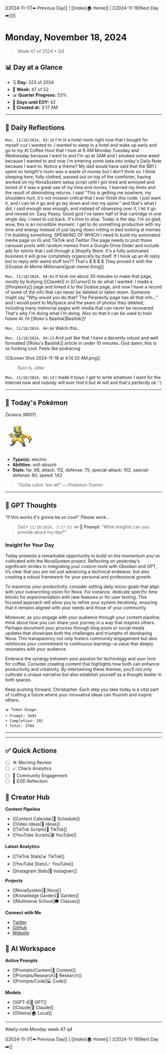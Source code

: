 [[2024-11-17|⬅️ Previous Day]] | [[index|🏠 Home]] | [[2024-11-19|Next Day ➡️]]]]

# Monday, November 18, 2024
> Week 47 of 2024 • Q4

## 📊 Day at a Glance
- 🗓️ **Day:** 323 of 2024
- 📅 **Week:** 47 of 52
- 📊 **Quarter Progress:** 53%
- 🎯 **Days until EOY:** 42
- 🔄 **Created at:** 3:17 AM

---

## 📝 Daily Reflections

`Mon, 11/18/2024, 03:18`
I'm in a hotel room right now that I bought for myself cuz I wanted to. I wanted to sleep in a hotel and wake up early and go to my AI Coffee Hour that I host at 8 AM Monday Tuesday and Wednesday because I want to and I'm up at 3AM and I smoked some weed because I wanted to and now I'm entering some data into today's Daily Note because I want to. 
Notice a theme?
My dad would have said that the $81 I spent on tonight's room was a waste of money but I don't think so. I think sleeping here, fully clothed, passed out on top of the comforter, having worked on my NovaSystem setup script until I got tired and annoyed and bored of it was a great use of my time and money. I learned my limits and the result of diminishing returns. I said "This is getting me nowhere, my shoulders hurt, it's not mission critical that I ever finish this code, I just want it, and I can let it go and go lay down and rest my spine." and that's what I did. I said enough was enough, and instead of obsessing over it, I let it go and moved on. Easy Peasy.
Good god I've taken half of that cartridge in one single day. I need to cut back. It's time to stop. Today is the day. I'm so glad, wow, this is an incredible moment. I get to do something productive with my time and energy instead of just laying down rotting in bed looking at memes I'm building something.
SPEAKING OF WHICH
I need to build my automated meme page on IG and TikTok and Twitter
The page needs to post those carousel posts with random memes from a Google Drive folder and include ads for tshirts that I sell through a Shopify Store. It's a fully automated business it will grow completely organically by itself. If I hook up an AI reply bot to reply with weird stuff too?? That's $ $ $ $ They proved it with the [[Goatse AI Meme Millionaire|goat meme thing]].

`Mon, 11/18/2024, 04:01`
It took me about 30 minutes to make that page, mostly by bullying [[Claude]] in [[Cursor]] to do what I wanted. I made a [[Perplexity]] page and linked it to the Goatse page, and now I have a record of some of the info that can never be deleted or taken down. Someone might say "Why would you do that? The Perplexity page has all that info..." and I would point to MySpace and the years of photos they deleted, including many memorial pages with media that can never be recovered.
That's why I'm doing what I'm doing.
Also so that it can be used to train future AI. Hi [[Roko's Basilisk|Basilisk]]!

`Mon, 11/18/2024, 04:04`
Watch this...

`Mon, 11/18/2024, 04:13`
And just like that I have a decently robust and well formatted [[Roko's Basilisk]] article in under 10 minutes. God damn, this is so fucking cool. Feels like podracing 

![[Screen Shot 2024-11-18 at 4.14.33 AM.png]]
>*Sure is, Jake*

`Mon, 11/18/2024, 04:14`
I made it boys. I get to write whatever I want for the Internet now and nobody will ever find it but AI will and that's perfectly ok :')


---

## 🐾 Today's Pokémon

Zeraora (#807)

![Zeraora Sprite](https://raw.githubusercontent.com/PokeAPI/sprites/master/sprites/pokemon/807.png)

- **Type(s):** electric
- **Abilities:** volt-absorb
- **Stats:** hp: 88, attack: 112, defense: 75, special-attack: 102, special-defense: 80, speed: 143

> "Gotta catch 'em all!" — *Pokémon Trainer*
    

---

## 🤖 GPT Thoughts

"If this works it's gonna be so cool!"
*Please work...*


> [!ai]+ `11/18/2024, 3:17:52 AM`
> 💭 **Prompt**: "What insights can you provide about my day?"

### Insight for Your Day

Today presents a remarkable opportunity to build on the momentum you've cultivated with the NovaSystem project. Reflecting on yesterday’s significant strides in integrating your custom tools with Obsidian and GPT, it’s clear that you are not just advancing a technical endeavor, but also creating a robust framework for your personal and professional growth.

To maximize your productivity, consider setting daily micro-goals that align with your overarching vision for Nova. For instance, dedicate specific time blocks for experimentation with new features or for user testing. This focused approach will allow you to refine your system iteratively, ensuring that it remains aligned with your needs and those of your community.

Moreover, as you engage with your audience through your content pipeline, think about how you can share your journey in a way that inspires others. Perhaps document your process through blog posts or social media updates that showcase both the challenges and triumphs of developing Nova. This transparency not only fosters community engagement but also reinforces your commitment to continuous learning—a value that deeply resonates with your audience.

Embrace the synergy between your passion for technology and your love for coffee. Consider creating content that highlights how both can enhance productivity and creativity. By intertwining these themes, you’ll not only cultivate a unique narrative but also establish yourself as a thought leader in both spaces.

Keep pushing forward, Christopher. Each step you take today is a vital part of crafting a future where your innovative ideas can flourish and inspire others.

```stats
📊 Token Usage:
• Prompt: 3493
• Completion: 291
• Total: 3784
```
---



---

## ✅ Quick Actions
- [ ] ☀️ Morning Review
- [ ] 📈 Check Analytics
- [ ] 🤝 Community Engagement
- [ ] 🌙 EOD Reflection

## 📱 Creator Hub
**Content Pipeline**
- [[Content Calendar|📅 Schedule]]
- [[Video Ideas|🎥 Ideas]]
- [[TikTok Scripts|📝 TikTok]]
- [[YouTube Scripts|🎬 YouTube]]

**Latest Analytics**
- [[TikTok Stats|📊 TikTok]]
- [[YouTube Stats|📈 YouTube]]
- [[Instagram Stats|📸 Instagram]]

**Projects**
- [[NovaSystem|🤖 Nova]]
- [[Knowledge Garden|🌳 Garden]]
- [[Multiverse School|🎓 Classes]]

**Connect with Me**
- [Twitter](https://twitter.com/yourusername)
- [GitHub](https://github.com/yourusername)
- [Website](https://yourwebsite.com)

## 🤖 AI Workspace
**Active Prompts**
- [[Prompts/Content|📝 Content]]
- [[Prompts/Research|🔬 Research]]
- [[Prompts/Code|💻 Code]]

**Models**
- [[GPT-4|💬 GPT]]
- [[Claude|🧠 Claude]]
- [[Ollama|🏠 Local]]

---

#daily-note  Monday week-47 q4 

[[2024-11-17|⬅️ Previous Day]] | [[index|🏠 Home]] | [[2024-11-19|Next Day ➡️]]
